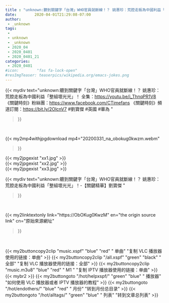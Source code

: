 ```yaml
---
title : "unknown:聽到關鍵字「台灣」WHO官員就斷線！？ 姚惠珍：荒腔走板為中國利益「整組壞光光」！-【關鍵精華】劉寶傑 "
date:        2020-04-01T21:29:08-07:00
author:
 - _unknown
tags:
 - 
 - unknown
 - _unknown
 - 2020_04
 - 2020_0401
 - 2020_0401_21
categories:
 - 2020_0401
#icon:        "fas fa-lock-open"
#resImgTeaser: teaserpics/wikipedia.org/emacs-jokes.png
---
```







{{< mydiv text="unknown:聽到關鍵字「台灣」WHO官員就斷線！？ 姚惠珍：荒腔走板為中國利益「整組壞光光」！ 全集：https://youtu.be/i_ThnqPR1V8  《關鍵時刻》粉絲團：https://www.facebook.com/CTimefans 《關鍵時刻》頻道訂閱：https://bit.ly/2OlcnV7  #劉寶傑 #英國 #華為 "
>}}
<br>


{{< my2mp4withjpgdownload mp4="20200331_na_obokug0kwzm.webm"
>}}

{{< my2jpgexist "xx1.jpg" >}}<br>
{{< my2jpgexist "xx2.jpg" >}}<br>
{{< my2jpgexist "xx3.jpg" >}}<br>



{{< mydiv text="unknown:聽到關鍵字「台灣」WHO官員就斷線！？ 姚惠珍：荒腔走板為中國利益「整組壞光光」！-【關鍵精華】劉寶傑 "
>}}
<br>

{{< my2linktextonly link="https://ObOKug0KwzM"
en="the origin source link" cn="原始來源網址"
>}}


<br>


{{< my2buttoncopy2clip "music.xspf"        "blue"   "red"    " 单曲"  "复制 VLC 播放器使用的链接：单曲" >}} {{< my2buttoncopy2clip "/all.xspf"         "green"  "black"  " 全部"  "复制 VLC 播放器使用的链接：全部" >}} {{< my2buttoncopy2clip "music.m3u8"        "blue"   "red"    " M1 "    "复制 IPTV 播放器使用的链接：单曲" >}} {{< mybr2 >}} {{< my2buttongoto      "/hot/helpxspf/"    "green"  "blue"   " 播放器" "如何使用 VLC 播放器或者 IPTV 播放器的教程" >}} {{< my2buttongoto      "/hot/endothers/"   "blue"   "red"    " 月份"   "转到月份总目录" >}} {{< my2buttongoto      "/hot/alltags/"     "green"  "blue"   " 列表"   "转到文章总列表" >}} 
